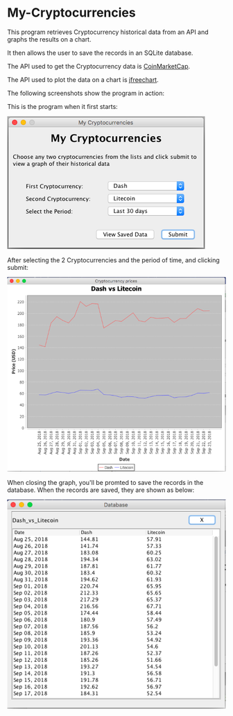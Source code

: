 # My-Cryptocurrencies

This program retrieves Cryptocurrency historical data from an API and graphs the results on a chart. 

It then allows the user to save the records in an SQLite database.

The API used to get the Cryptocurrency data is [CoinMarketCap](https://coinmarketcap.com/).

The API used to plot the data on a chart is [jfreechart](http://www.jfree.org/jfreechart/). 


The following screenshots show the program in action: 

This is the program when it first starts:

![image](https://github.com/osama-aboukoura/My-Cryptocurrencies/blob/master/screenshot1.png)

After selecting the 2 Cryptocurrencies and the period of time, and clicking submit: 

![image](https://github.com/osama-aboukoura/My-Cryptocurrencies/blob/master/screenshot2.png)

When closing the graph, you'll be promted to save the records in the database. When the records are saved, they are shown as below: 

![image](https://github.com/osama-aboukoura/My-Cryptocurrencies/blob/master/screenshot3.png)
